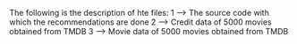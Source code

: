 The following is the description of hte files:
1 --> The source code with which the recommendations are done
2 --> Credit data of 5000 movies obtained from TMDB
3 --> Movie data of 5000 movies obtained from TMDB
